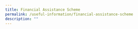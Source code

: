 ```yaml
---
title: Financial Assistance Scheme
permalink: /useful-information/financial-assistance-scheme
description: ""
---
```




